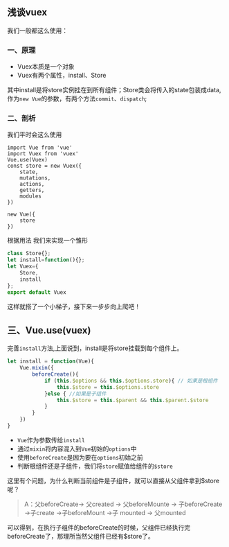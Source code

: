 ## 浅谈vuex

我们一般都这么使用：

### 一、原理
+ Vuex本质是一个对象
+ Vuex有两个属性，install、Store

其中install是将store实例挂在到所有组件；Store类会将传入的state包装成data,作为`new Vue`的参数，有两个方法`commit`、`dispatch`;

### 二、剖析

我们平时会这么使用
```
import Vue from 'vue'
import Vuex from 'vuex'
Vue.use(Vuex)
const store = new Vuex({
    state,
    mutations,
    actions,
    getters,
    modules
})

new Vue({
    store
})
```
根据用法  我们来实现一个雏形
```js
class Store{};
let install=function(){};
let Vuex={
    Store,
    install
};
export default Vuex
```
这样就搭了一个小梯子，接下来一步步向上爬吧！

## 三、Vue.use(vuex)
完善`install`方法,上面说到，install是将store挂载到每个组件上。

```js
let install = function(Vue){
    Vue.mixin({
        beforeCreate(){
            if (this.$options && this.$options.store){ // 如果是根组件
                this.$store = this.$options.store
            }else { //如果是子组件
                this.$store = this.$parent && this.$parent.$store
            }
        }
    })
}
```
+ `Vue`作为参数传给`install`
+ 通过`mixin`将内容混入到`Vue`初始的`options`中
+ 使用`beforeCreate`是因为要在`options`初始之前
+ 判断根组件还是子组件，我们将`store`赋值给组件的`$store`

这里有个问题，为什么判断当前组件是子组件，就可以直接从父组件拿到$store呢？
> A：父beforeCreate-> 父created -> 父beforeMounte  -> 子beforeCreate ->子create ->子beforeMount ->子 mounted -> 父mounted

可以得到，在执行子组件的beforeCreate的时候，父组件已经执行完beforeCreate了，那理所当然父组件已经有$store了。

### 



